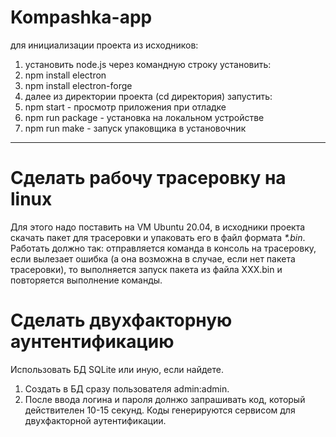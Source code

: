 # Kompashka-app

для инициализации проекта из исходников:

1. установить node.js
через командную строку установить:
2. npm install electron
3. npm install electron-forge
4. далее из директории проекта (cd директория) запустить:
5. npm start - просмотр приложения при отладке
6. npm run package - установка на локальном устройстве
7. npm run make - запуск упаковщика в установочник
_____
# Сделать рабочу трасеровку на linux
Для этого надо поставить на VM Ubuntu 20.04, в исходники проекта скачать пакет для трасеровки и упаковать его в файл формата *\*.bin*. Работать должно так: отправляется команда в консоль на трасеровку, если вылезает ошибка (а она возможна в случае, если нет пакета трасеровки), то выполняется запуск пакета из файла XXX.bin и повторяется выполнение команды.

# Сделать двухфакторную аунтентификацию 
Использовать БД SQLite или иную, если найдете.
1. Создать в БД сразу пользователя admin:admin.
2. После ввода логина и пароля долнжо запрашивать код, который действителен 10-15 секунд. Коды генерируются сервисом для двухфакторной аутентификации.


